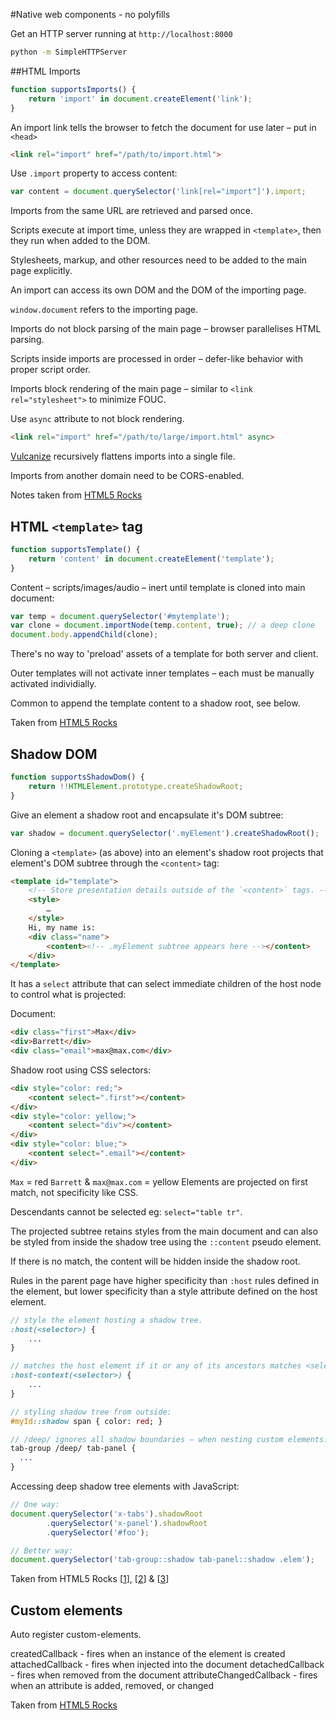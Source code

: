 #Native web components - no polyfills

Get an HTTP server running at `http://localhost:8000`
```sh
python -m SimpleHTTPServer
```


##HTML Imports
```javascript
function supportsImports() {
	return 'import' in document.createElement('link');
}
```

An import link tells the browser to fetch the document for use later – put in `<head>`
```html
<link rel="import" href="/path/to/import.html">
```

Use `.import` property to access content:
```javascript
var content = document.querySelector('link[rel="import"]').import;
```

Imports from the same URL are retrieved and parsed once.

Scripts execute at import time, unless they are wrapped in `<template>`, then they run when added to the DOM.

Stylesheets, markup, and other resources need to be added to the main page explicitly. 

An import can access its own DOM and the DOM of the importing page.

`window.document` refers to the importing page.

Imports do not block parsing of the main page – browser parallelises HTML parsing.

Scripts inside imports are processed in order – defer-like behavior with proper script order.

Imports block rendering of the main page – similar to `<link rel="stylesheet">` to minimize FOUC.

Use `async` attribute to not block rendering.
```html
<link rel="import" href="/path/to/large/import.html" async>
```

[Vulcanize](https://github.com/Polymer/vulcanize) recursively flattens imports into a single file.

Imports from another domain need to be CORS-enabled.

Notes taken from [HTML5 Rocks](http://www.html5rocks.com/en/tutorials/webcomponents/imports/)







## HTML `<template>` tag
```javascript
function supportsTemplate() {
	return 'content' in document.createElement('template');
}
```

Content – scripts/images/audio – inert until template is cloned into main document:
```javascript
var temp = document.querySelector('#mytemplate');
var clone = document.importNode(temp.content, true); // a deep clone
document.body.appendChild(clone);
```

There's no way to 'preload' assets of a template for both server and client.

Outer templates will not activate inner templates – each must be manually activated individially.

Common to append the template content to a shadow root, see below.

Taken from [HTML5 Rocks](http://www.html5rocks.com/en/tutorials/webcomponents/template/)







## Shadow DOM
```javascript
function supportsShadowDom() {
	return !!HTMLElement.prototype.createShadowRoot;
}
```

Give an element a shadow root and encapsulate it's DOM subtree:
```javascript
var shadow = document.querySelector('.myElement').createShadowRoot();
```

Cloning a `<template>` (as above) into an element's shadow root projects that element's DOM subtree through the `<content>` tag:

```html
<template id="template">
	<!-- Store presentation details outside of the `<content>` tags. -->
	<style>
		…
	</style>
	Hi, my name is: 
	<div class="name">
		<content><!-- .myElement subtree appears here --></content>
	</div>
</template>
```

It has a `select` attribute that can select immediate children of the host node to control what is projected:

Document:
```html
<div class="first">Max</div>
<div>Barrett</div>
<div class="email">max@max.com</div>
```

Shadow root using CSS selectors:
```html
<div style="color: red;">
	<content select=".first"></content>
</div>
<div style="color: yellow;">
	<content select="div"></content>
</div>
<div style="color: blue;">
	<content select=".email"></content>
</div>
```

`Max` = red
`Barrett` & `max@max.com` = yellow
Elements are projected on first match, not specificity like CSS.

Descendants cannot be selected eg: `select="table tr"`.

The projected subtree retains styles from the main document and can also be styled from inside the shadow tree using the `::content` pseudo element.

If there is no match, the content will be hidden inside the shadow root.

Rules in the parent page have higher specificity than `:host` rules defined in the element, but lower specificity than a style attribute defined on the host element.

```sass
// style the element hosting a shadow tree.
:host(<selector>) {
	... 
}

// matches the host element if it or any of its ancestors matches <selector>
:host-context(<selector>) {
	...
}

// styling shadow tree from outside:
#myId::shadow span { color: red; }

// /deep/ ignores all shadow boundaries – when nesting custom elements:
tab-group /deep/ tab-panel {
  ...
}
```

Accessing deep shadow tree elements with JavaScript:
```javascript
// One way:
document.querySelector('x-tabs').shadowRoot
        .querySelector('x-panel').shadowRoot
        .querySelector('#foo');

// Better way:
document.querySelector('tab-group::shadow tab-panel::shadow .elem');
```


Taken from HTML5 Rocks [[1](http://www.html5rocks.com/en/tutorials/webcomponents/shadowdom/)], [[2](http://www.html5rocks.com/en/tutorials/webcomponents/shadowdom-201/)] & [[3](http://www.html5rocks.com/en/tutorials/webcomponents/shadowdom-301/)]









## Custom elements

Auto register custom-elements.

createdCallback - fires when an instance of the element is created
attachedCallback - fires when injected into the document
detachedCallback - fires when removed from the document
attributeChangedCallback - fires when an attribute is added, removed, or changed

Taken from [HTML5 Rocks](http://www.html5rocks.com/en/tutorials/webcomponents/customelements/)
